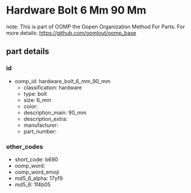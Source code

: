 # Hardware Bolt 6 Mm 90 Mm  

note: This is part of OOMP the Oopen Organization Method For Parts. For more details: https://github.com/oomlout/oomp_base

##  part details





### id
* oomp_id: hardware_bolt_6_mm_90_mm
  * classification: hardware
  * type: bolt
  * size: 6_mm
  * color: 
  * description_main: 90_mm
  * description_extra: 
  * manufacturer: 
  * part_number: 

### other_codes
* short_code: b690
* oomp_word: 
* oomp_word_emoji 
* md5_6_alpha: 17yf9
* md5_6: 1f4b05